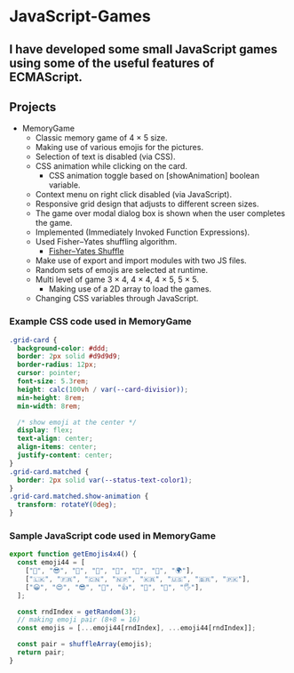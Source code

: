 # JavaScript-Games
I have developed some small JavaScript games using some of the useful features of ECMAScript.
----
## Projects
- MemoryGame
    - Classic memory game of 4 × 5 size.
    - Making use of various emojis for the pictures.
    - Selection of text is disabled (via CSS).
    - CSS animation while clicking on the card.
      - CSS animation toggle based on [showAnimation] boolean variable.
    - Context menu on right click disabled (via JavaScript).
    - Responsive grid design that adjusts to different screen sizes.
    - The game over modal dialog box is shown when the user completes the game.
    - Implemented (Immediately Invoked Function Expressions).
    - Used Fisher–Yates shuffling algorithm.
      - [Fisher–Yates Shuffle](https://bost.ocks.org/mike/shuffle/)
    - Make use of export and import modules with two JS files.
    - Random sets of emojis are selected at runtime.
    - Multi level of game 3 × 4, 4 × 4, 4 × 5, 5 × 5.
      - Making use of a 2D array to load the games.
    - Changing CSS variables through JavaScript.

### Example CSS code used in MemoryGame
```css
.grid-card {
  background-color: #ddd;
  border: 2px solid #d9d9d9;
  border-radius: 12px;
  cursor: pointer;
  font-size: 5.3rem;
  height: calc(100vh / var(--card-divisior));
  min-height: 8rem;
  min-width: 8rem;

  /* show emoji at the center */
  display: flex;
  text-align: center;
  align-items: center;
  justify-content: center;
}
.grid-card.matched {
  border: 2px solid var(--status-text-color1);
}
.grid-card.matched.show-animation {
  transform: rotateY(0deg);
}
```
### Sample JavaScript code used in MemoryGame
```javascript
export function getEmojis4x4() {
  const emoji44 = [
    ["🐶", "😎", "🐼", "🍁", "🤖", "👻", "🚀", "🌍"],
    ["🇱🇰", "🇫🇷", "🇨🇳", "🇳🇵", "🇰🇷", "🇺🇸", "🇧🇷", "🇵🇰"],
    ["😀", "😍", "😎", "🦊", "👍", "🤪", "👀", "🖐️"],
  ];

  const rndIndex = getRandom(3);
  // making emoji pair (8+8 = 16)
  const emojis = [...emoji44[rndIndex], ...emoji44[rndIndex]];

  const pair = shuffleArray(emojis);
  return pair;
}
```
